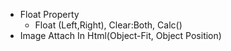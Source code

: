 - Float Property
    - Float (Left,Right), Clear:Both, Calc()
- Image Attach In Html(Object-Fit, Object Position)